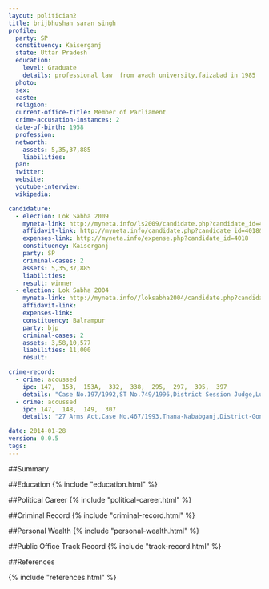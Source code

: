 ```yaml
---
layout: politician2
title: brijbhushan saran singh
profile: 
  party: SP
  constituency: Kaiserganj
  state: Uttar Pradesh
  education: 
    level: Graduate
    details: professional law  from avadh university,faizabad in 1985
  photo: 
  sex: 
  caste: 
  religion: 
  current-office-title: Member of Parliament
  crime-accusation-instances: 2
  date-of-birth: 1958
  profession: 
  networth: 
    assets: 5,35,37,885
    liabilities: 
  pan: 
  twitter: 
  website: 
  youtube-interview: 
  wikipedia: 

candidature: 
  - election: Lok Sabha 2009
    myneta-link: http://myneta.info/ls2009/candidate.php?candidate_id=4018
    affidavit-link: http://myneta.info/candidate.php?candidate_id=4018&scan=original
    expenses-link: http://myneta.info/expense.php?candidate_id=4018
    constituency: Kaiserganj 
    party: SP
    criminal-cases: 2
    assets: 5,35,37,885
    liabilities: 
    result: winner 
  - election: Lok Sabha 2004
    myneta-link: http://myneta.info//loksabha2004/candidate.php?candidate_id=4044
    affidavit-link: 
    expenses-link: 
    constituency: Balrampur 
    party: bjp
    criminal-cases: 2
    assets: 3,58,10,577
    liabilities: 11,000
    result:  

crime-record: 
  - crime: accussed
    ipc: 147,  153,  153A,  332,  338,  295,  297,  395,  397
    details: "Case No.197/1992,ST No.749/1996,District Session Judge,Lucknow,Date-11.10.1993" 
  - crime: accussed
    ipc: 147,  148,  149,  307
    details: "27 Arms Act,Case No.467/1993,Thana-Nababganj,District-Gonda,State-Uttar Predesh,Pancham Upper Session court Janpad Gonda,Date-17.8.1998" 

date: 2014-01-28
version: 0.0.5
tags: 
---
```

##Summary


##Education
{% include "education.html" %}


##Political Career
{% include "political-career.html" %}


##Criminal Record
{% include "criminal-record.html" %}


##Personal Wealth
{% include "personal-wealth.html" %}


##Public Office Track Record
{% include "track-record.html" %}


##References


{% include "references.html" %}
